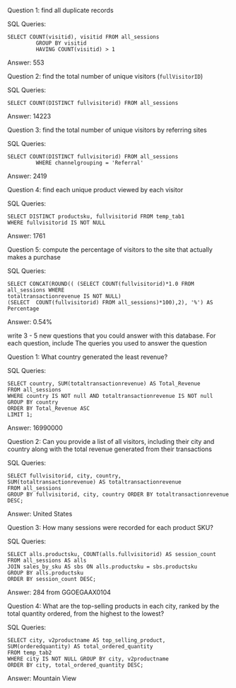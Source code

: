 Question 1: find all duplicate records

SQL Queries: 
```
SELECT COUNT(visitid), visitid FROM all_sessions
	     GROUP BY visitid
	     HAVING COUNT(visitid) > 1
```

Answer: 553



Question 2: find the total number of unique visitors (`fullVisitorID`)

SQL Queries: 
```
SELECT COUNT(DISTINCT fullvisitorid) FROM all_sessions
```

Answer: 14223



Question 3: find the total number of unique visitors by referring sites

SQL Queries:
```
SELECT COUNT(DISTINCT fullvisitorid) FROM all_sessions
	     WHERE channelgrouping = 'Referral'
```
Answer: 2419



Question 4: find each unique product viewed by each visitor

SQL Queries:
```
SELECT DISTINCT productsku, fullvisitorid FROM temp_tab1
WHERE fullvisitorid IS NOT NULL
```

Answer: 1761



Question 5: compute the percentage of visitors to the site that actually makes a purchase

SQL Queries: 
```
SELECT CONCAT(ROUND(( (SELECT COUNT(fullvisitorid)*1.0 FROM all_sessions WHERE 	    
totaltransactionrevenue IS NOT NULL) 
(SELECT  COUNT(fullvisitorid) FROM all_sessions)*100),2), '%') AS Percentage
```

Answer: 0.54%


write 3 - 5 new questions that you could answer with this database. For each question, include
The queries you used to answer the question

Question 1: What country generated the least revenue?

SQL Queries: 
```
SELECT country, SUM(totaltransactionrevenue) AS Total_Revenue
FROM all_sessions
WHERE country IS NOT null AND totaltransactionrevenue IS NOT null
GROUP BY country
ORDER BY Total_Revenue ASC
LIMIT 1;
```

Answer: 16990000



Question 2: Can you provide a list of all visitors, including their city and country along with the total revenue generated from their transactions

SQL Queries: 
```
SELECT fullvisitorid, city, country, 
SUM(totaltransactionrevenue) AS totaltransactionrevenue
FROM all_sessions
GROUP BY fullvisitorid, city, country ORDER BY totaltransactionrevenue DESC;
```

Answer: United States



Question 3: How many sessions were recorded for each product SKU?

SQL Queries: 
```
SELECT alls.productsku, COUNT(alls.fullvisitorid) AS session_count
FROM all_sessions AS alls
JOIN sales_by_sku AS sbs ON alls.productsku = sbs.productsku
GROUP BY alls.productsku
ORDER BY session_count DESC;
```


Answer: 284 from GGOEGAAX0104


Question 4: What are the top-selling products in each city, ranked by the total quantity ordered, from the highest to the lowest?

SQL Queries: 
```
SELECT city, v2productname AS top_selling_product, 
SUM(orderedquantity) AS total_ordered_quantity
FROM temp_tab2
WHERE city IS NOT NULL GROUP BY city, v2productname
ORDER BY city, total_ordered_quantity DESC;
```

Answer: Mountain View
